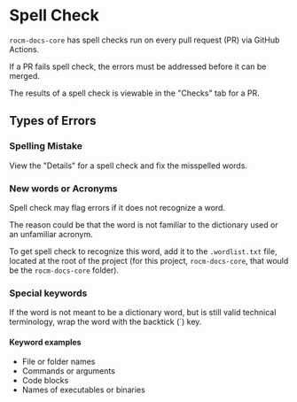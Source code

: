 # Spell Check

`rocm-docs-core` has spell checks run on every pull request (PR) via GitHub Actions.

If a PR fails spell check, the errors must be addressed before it can be merged.

The results of a spell check is viewable in the "Checks" tab for a PR.

## Types of Errors

### Spelling Mistake

View the "Details" for a spell check and fix the misspelled words.

### New words or Acronyms

Spell check may flag errors if it does not recognize a word.

The reason could be that the word is not familiar to the dictionary used
or an unfamiliar acronym.

To get spell check to recognize this word, add it to the `.wordlist.txt` file,
located at the root of the project (for this project, `rocm-docs-core`,
that would be the `rocm-docs-core` folder).

### Special keywords

If the word is not meant to be a dictionary word, but is still valid
technical terminology, wrap the word with the backtick (`) key.

#### Keyword examples

- File or folder names
- Commands or arguments
- Code blocks
- Names of executables or binaries
